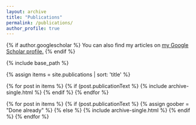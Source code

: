 ```yaml
---
layout: archive
title: "Publications"
permalink: /publications/
author_profile: true
---
```


{% if author.googlescholar %}
  You can also find my articles on <u><a href="{{author.googlescholar}}">my Google Scholar profile</a>.</u>
{% endif %}

{% include base_path %}

{% assign items = site.publications | sort: 'title' %}

{% for post in items %}
  {% if (post.publicationText %}
    {% include archive-single.html %}
  {% endif %}
{% endfor %}

{% for post in items %}
  {% if (post.publicationText %}
    {% assign goober = "Done already" %}
  {% else %}
    {% include archive-single.html %}
  {% endif %}
{% endfor %}
